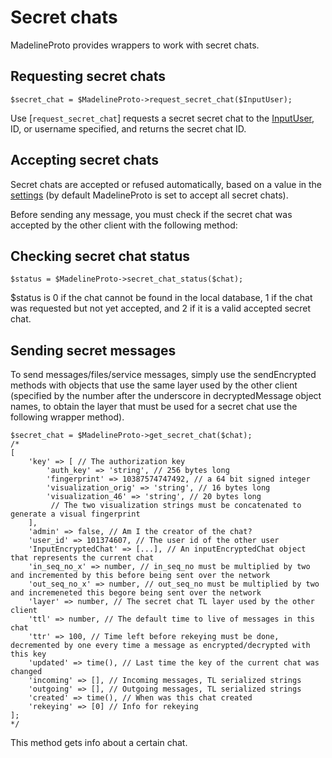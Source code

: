 # Secret chats

MadelineProto provides wrappers to work with secret chats.

## Requesting secret chats

```
$secret_chat = $MadelineProto->request_secret_chat($InputUser);
```

Use [`request_secret_chat`] requests a secret secret chat to the [InputUser](https://daniil.it/MadelineProto/API_docs/types/InputUser.html), ID, or username specified, and returns the secret chat ID.


## Accepting secret chats

Secret chats are accepted or refused automatically, based on a value in the [settings](SETTINGS.md) (by default MadelineProto is set to accept all secret chats).

Before sending any message, you must check if the secret chat was accepted by the other client with the following method:

## Checking secret chat status

```
$status = $MadelineProto->secret_chat_status($chat);
```

$status is 0 if the chat cannot be found in the local database, 1 if the chat was requested but not yet accepted, and 2 if it is a valid accepted secret chat.

## Sending secret messages

To send messages/files/service messages, simply use the sendEncrypted methods with objects that use the same layer used by the other client (specified by the number after the underscore in decryptedMessage object names, to obtain the layer that must be used for a secret chat use the following wrapper method).  

```
$secret_chat = $MadelineProto->get_secret_chat($chat);
/*
[
    'key' => [ // The authorization key
        'auth_key' => 'string', // 256 bytes long
        'fingerprint' => 10387574747492, // a 64 bit signed integer
        'visualization_orig' => 'string', // 16 bytes long
        'visualization_46' => 'string', // 20 bytes long
         // The two visualization strings must be concatenated to generate a visual fingerprint
    ],
    'admin' => false, // Am I the creator of the chat?
    'user_id' => 101374607, // The user id of the other user
    'InputEncryptedChat' => [...], // An inputEncryptedChat object that represents the current chat
    'in_seq_no_x' => number, // in_seq_no must be multiplied by two and incremented by this before being sent over the network
    'out_seq_no_x' => number, // out_seq_no must be multiplied by two and incremeneted this begore being sent over the network
    'layer' => number, // The secret chat TL layer used by the other client
    'ttl' => number, // The default time to live of messages in this chat
    'ttr' => 100, // Time left before rekeying must be done, decremented by one every time a message as encrypted/decrypted with this key
    'updated' => time(), // Last time the key of the current chat was changed
    'incoming' => [], // Incoming messages, TL serialized strings
    'outgoing' => [], // Outgoing messages, TL serialized strings
    'created' => time(), // When was this chat created
    'rekeying' => [0] // Info for rekeying
];
*/
```

This method gets info about a certain chat.

